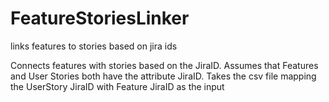 # FeatureStoriesLinker
links features to stories based on jira ids

Connects features with stories based on the JiraID. 
Assumes that Features and User Stories both have the attribute JiraID. Takes the csv file mapping the UserStory JiraID with Feature JiraID as the input

